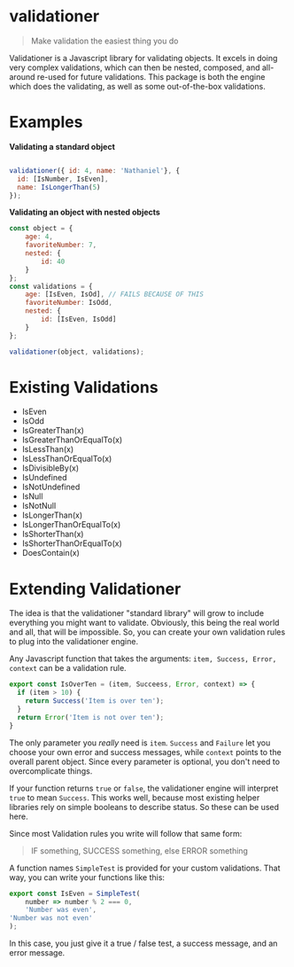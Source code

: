 # validationer
> Make validation the easiest thing you do

Validationer is a Javascript library for validating objects. It excels in doing very complex validations, which can then be nested, composed, and all-around re-used 
for future validations. This package is both the engine which does the validating, as well as some out-of-the-box validations.

# Examples

**Validating a standard object**
```javascript

validationer({ id: 4, name: 'Nathaniel'}, {
  id: [IsNumber, IsEven],
  name: IsLongerThan(5) 
});
```

**Validating an object with nested objects**
```javascript
const object = {
    age: 4,
    favoriteNumber: 7,
    nested: {
        id: 40
    }
};
const validations = {
    age: [IsEven, IsOd], // FAILS BECAUSE OF THIS
    favoriteNumber: IsOdd,
    nested: {
        id: [IsEven, IsOdd]
    }
};

validationer(object, validations);
```

# Existing Validations
* IsEven
* IsOdd
* IsGreaterThan(x)
* IsGreaterThanOrEqualTo(x)
* IsLessThan(x)
* IsLessThanOrEqualTo(x)
* IsDivisibleBy(x)
* IsUndefined
* IsNotUndefined
* IsNull
* IsNotNull
* IsLongerThan(x)
* IsLongerThanOrEqualTo(x)
* IsShorterThan(x)
* IsShorterThanOrEqualTo(x)
* DoesContain(x)

# Extending Validationer
The idea is that the validationer "standard library" will grow to include everything you might want to validate. Obviously, 
this being the real world and all, that will be impossible. So, you can create your own validation rules to plug into the
validationer engine.

Any Javascript function that takes the arguments: `item, Success, Error, context` can be a validation rule.

```javascript
export const IsOverTen = (item, Succeess, Error, context) => {
  if (item > 10) {
    return Success('Item is over ten');
  }
  return Error('Item is not over ten');
}
```

The only parameter you _really_ need is `item`. `Success` and `Failure` let you choose your own error and success messages,
while `context` points to the overall parent object. Since every parameter is optional, you don't need to overcomplicate things.

If your function returns `true` or `false`, the validationer engine will interpret `true` to mean `Success`. This works well,
because most existing helper libraries rely on simple booleans to describe status. So these can be used here.

Since most Validation rules you write will follow that same form:

> IF something, SUCCESS something, else ERROR something

A function names `SimpleTest` is provided for your custom validations. That way, you can write your functions like this:

```javascript
export const IsEven = SimpleTest(
    number => number % 2 === 0,
    'Number was even',
'Number was not even'
);
```

In this case, you just give it a true / false test, a success message, and an error message.

